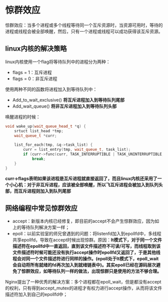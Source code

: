 # 惊群效应
惊群效应：当多个进程或多个线程等待同一个互斥资源时，当资源可用时，等待的进程或线程会被全部唤醒，然后，只有一个进程或线程可以成功获得该互斥资源。

## linux内核的解决策略
linux内核使用一个flag将等待队列中的进程分为两种：
- flags = 1：互斥进程
- flags = 0：非互斥进程

使用两种不同的函数将进程加入到等待队列中：
- Add_to_wait_exclusive()  **将互斥进程加入到等待队列尾部**
- Add_wait_queue() **将非互斥进程加入到等待队列头部**

唤醒进程的时候：
```cpp
void wake_up(wait_queue_head_t *q) {
	srtuct list_head *tmp;
	wait_queue_t *curr;
	
	list_for_each(tmp, &q->task_list) {
		curr = list_entry(tmp, wait_queue_t, task_list);
		if (curr->func(curr, TASK_INTERRUPTIBLE | TASK_UNINTERRUPTIBLE, 0, NULL) && curr->flags) 
			break;
	}
}
```
**curr->flags表明如果该进程是互斥进程就直接返回了，而且linux内核还采用了一个小心机：对于非互斥进程，应该被全部唤醒，所以飞互斥进程会被加入到队列头部，而互斥进程则加入到队列尾部**

## 网络编程中常见惊群效应
- accept：新版本内核已经修复，即目前的accept不会产生惊群效应，因为如上的等待队列解决方案一样；
- epoll：以前实验室的师兄曾遇到的问题：将listenfd加入到epollfd中，多线程共享epollfd，导致在accept时候出现惊群。原因：**lt模式下，对于同一个文件描述符在epollfd中一直返回，直到该文件描述符不可读/可写，而线程取到该文件描述符时候可能还没有执行accept操作时epollfd又返回了，于是其他线程会对同一个文件描述符进行同样的操作。(epoll处于lt模式下，epoll_wait会自动将所有就绪的fd再次加入到就绪链表中)。其实epoll已经在源码层次避免了惊群效应，如等待队列一样的做法，出现惊群只是使用的方法不够合理。**

Nginx提出了一种优秀的解决方案：多个进程都在epoll_wait，但是都没有accept的权利，只有得到accept_mutex的进程才有权力进行accept操作，从而将该文件描述符加入到自己的epollfd中；
